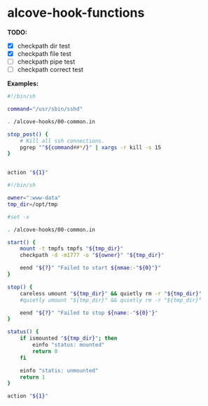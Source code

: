 # alcove-hook-functions

**TODO:**
- [x] checkpath dir test
- [x] checkpath file test
- [ ] checkpath pipe test
- [ ] checkpath correct test

**Examples:**
```sh
#!/bin/sh

command="/usr/sbin/sshd"

. /alcove-hooks/00-common.in

stop_post() {
	# Kill all ssh connections.
	pgrep "^${command##*/}" | xargs -r kill -s 15
}


action "${1}"
```

```sh
#!/bin/sh

owner=":www-data"
tmp_dir=/opt/tmp

#set -x

. /alcove-hooks/00-common.in

start() {
	mount -t tmpfs tmpfs "${tmp_dir}"
	checkpath -d -m1777 -o "${owner}" "${tmp_dir}"

	eend "${?}" "Failed to start ${nmae:-"${0}"}"
}

stop() {
	careless umount "${tmp_dir}" && quietly rm -r "${tmp_dir}"
	#quietly umount "${tmp_dir}" && quietly rm -r "${tmp_dir}"

	eend "${?}" "Failed to stop ${name:-"${0}"}"
}

status() {
	if ismounted "${tmp_dir}"; then
		einfo "status: mounted"
		return 0
	fi

	einfo "statis: unmounted"
	return 1
}

action "${1}"
```
